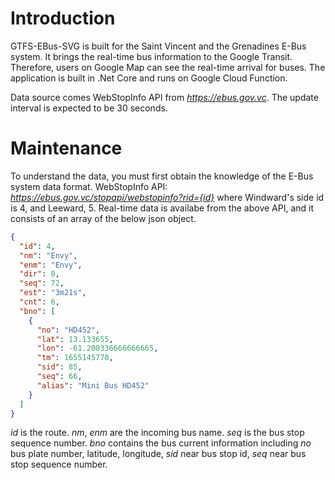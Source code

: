 # Introduction

GTFS-EBus-SVG is built for the Saint Vincent and the Grenadines E-Bus system. It brings the real-time bus information to the Google Transit. Therefore, users on Google Map can see the real-time arrival for buses. The application is built in .Net Core and runs on Google Cloud Function.

Data source comes WebStopInfo API from *https://ebus.gov.vc*. The update interval is expected to be 30 seconds.

# Maintenance

To understand the data, you must first obtain the knowledge of the E-Bus system data format.
WebStopInfo API: *https://ebus.gov.vc/stopapi/webstopinfo?rid={id}* where Windward's side id is 4, and Leeward, 5.
Real-time data is availabe from the above API, and it consists of an array of the below json object.

```json
{
  "id": 4,
  "nm": "Envy",
  "enm": "Envy",
  "dir": 0,
  "seq": 72,
  "est": "3m21s",
  "cnt": 6,
  "bno": [
    {
      "no": "HD452",
      "lat": 13.133655,
      "lon": -61.200336666666665,
      "tm": 1655145770,
      "sid": 85,
      "seq": 66,
      "alias": "Mini Bus HD452"
    }
  ]
}
```

_id_ is the route. _nm_, _enm_ are the incoming bus name. _seq_ is the bus stop sequence number. _bno_ contains the bus current information including _no_ bus plate number, latitude, longitude, _sid_ near bus stop id, _seq_ near bus stop sequence number.

